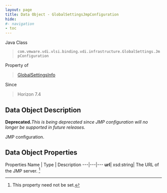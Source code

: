 ```yaml
---
layout: page
title: Data Object - GlobalSettingsJmpConfiguration
hide:
#- navigation
- toc
---
```






Java Class
> `com.vmware.vdi.vlsi.binding.vdi.infrastructure.GlobalSettings.JmpConfiguration`

Property of
> [GlobalSettingsInfo](vdi.infrastructure.GlobalSettings.GlobalSettingsInfo.md#field_detail)

Since
> Horizon 7.4


## Data Object Description

**Deprecated.**_This is being deprecated since JMP configuration will no longer be supported in future releases._

JMP configuration.

## Data Object Properties
Properties
Name |  Type |  Description
---|---|---
**url**|  xsd:string|  The URL of the JMP server. [^1]


 


[^1]: This property need not be set.